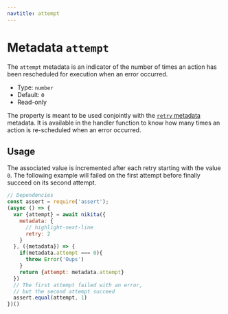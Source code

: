 ```yaml
---
navtitle: attempt
---
```


# Metadata `attempt`

The `attempt` metadata is an indicator of the number of times an action has been rescheduled for execution when an error occurred.

* Type: `number`
* Default: `0`
* Read-only

The property is meant to be used conjointly with the [`retry` metadata](/current/metadata/retry/) metadata. It is available in the handler function to know how many times an action is re-scheduled when an error occurred.

## Usage

The associated value is incremented after each retry starting with the value `0`. The following example will failed on the first attempt before finally succeed on its second attempt.

```js
// Dependencies
const assert = require('assert');
(async () => {
  var {attempt} = await nikita({
    metadata: {
      // highlight-next-line
      retry: 2
    }
  }, ({metadata}) => {
    if(metadata.attempt === 0){
      throw Error('Oups')
    }
    return {attempt: metadata.attempt}
  })
  // The first attempt failed with an error,
  // but the second attempt succeed
  assert.equal(attempt, 1)
})()
```

